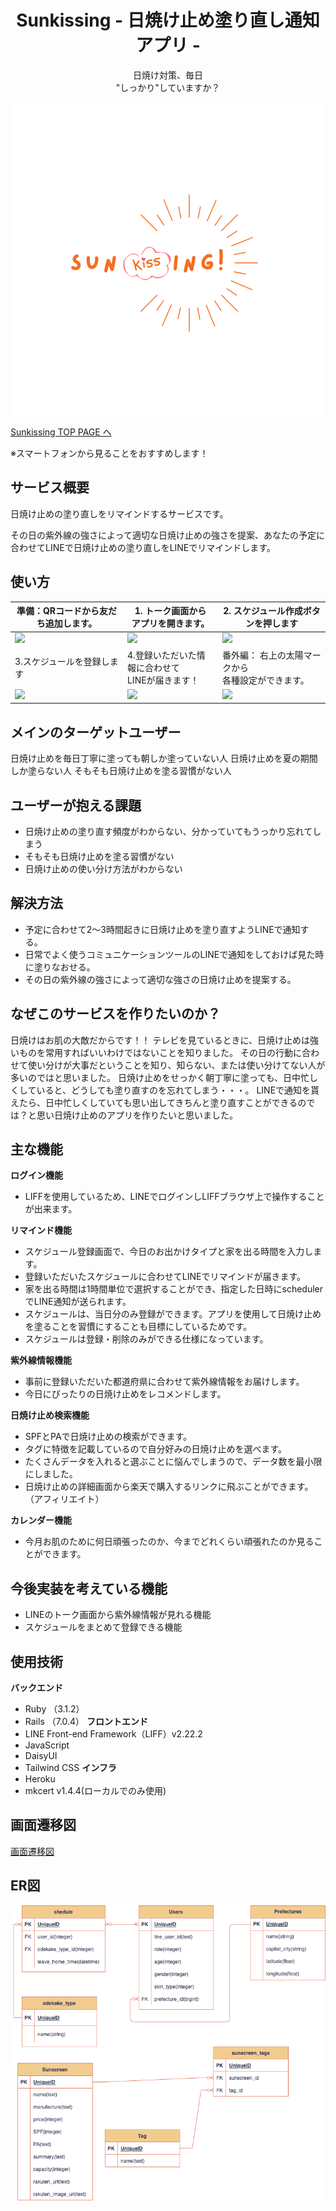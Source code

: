 <div align="center">
  <h1>Sunkissing - 日焼け止め塗り直し通知アプリ -　</h1>
  <div><p>日焼け対策、毎日</br>"しっかり"していますか？</p></div>
    <img src="https://github.com/mayuyuyuyunn/sunkissing/blob/main/app/assets/images/sunkissing_logo.png?raw=true" alt="Sunkissng image"/>
</div>

  <p><a href="https://www.sunkissing.net">Sunkissing TOP PAGE へ</a></p>
  <p>※スマートフォンから見ることをおすすめします！</p>

## サービス概要
  日焼け止めの塗り直しをリマインドするサービスです。

  その日の紫外線の強さによって適切な日焼け止めの強さを提案、あなたの予定に合わせてLINEで日焼け止めの塗り直しをLINEでリマインドします。

## 使い方
| 準備：QRコードから友だち追加します。 | 1. トーク画面から<br>アプリを開きます。 | 2. スケジュール作成ボタンを押します<br> |
| ---- | ---- | ---- |
| <img src="https://github.com/mayuyuyuyunn/sunkissing/assets/95003927/ad45611c-c91b-4cd6-9df8-10b40a5f186c" width="500x500"> | <img src="https://github.com/mayuyuyuyunn/sunkissing/assets/95003927/15cafc4d-6d2f-416b-96b6-1731c8e55865" width="500x500"> | <img src="https://github.com/mayuyuyuyunn/sunkissing/assets/95003927/166ea73a-3d0d-4f06-a21a-c68713fd8e82" width="500x500"> |
| 3.スケジュールを登録します | 4.登録いただいた情報に合わせて<br>LINEが届きます！ | 番外編： 右上の太陽マークから<br>各種設定ができます。　|
| <img src="https://github.com/mayuyuyuyunn/sunkissing/assets/95003927/b64ca5b0-f1c9-4198-8035-4d56255584f3" width="500x500"> | <img src="https://github.com/mayuyuyuyunn/sunkissing/assets/95003927/84553032-57b7-4151-b2bb-cb5146cec209" width="500x500"> | <img src="https://github.com/mayuyuyuyunn/sunkissing/assets/95003927/91598314-d0e7-4ca7-8642-f3d368e1a764" width="500x500"> |


## メインのターゲットユーザー
  日焼け止めを毎日丁寧に塗っても朝しか塗っていない人
  日焼け止めを夏の期間しか塗らない人
  そもそも日焼け止めを塗る習慣がない人

## ユーザーが抱える課題
- 日焼け止めの塗り直す頻度がわからない、分かっていてもうっかり忘れてしまう
- そもそも日焼け止めを塗る習慣がない
- 日焼け止めの使い分け方法がわからない

## 解決方法
- 予定に合わせて2〜3時間起きに日焼け止めを塗り直すようLINEで通知する。
- 日常でよく使うコミュニケーションツールのLINEで通知をしておけば見た時に塗りなおせる。
- その日の紫外線の強さによって適切な強さの日焼け止めを提案する。

## なぜこのサービスを作りたいのか？
日焼けはお肌の大敵だからです！！ テレビを見ているときに、日焼け止めは強いものを常用すればいいわけではないことを知りました。 その日の行動に合わせて使い分けが大事だということを知り、知らない、または使い分けてない人が多いのではと思いました。 日焼け止めをせっかく朝丁寧に塗っても、日中忙しくしていると、どうしても塗り直すのを忘れてしまう・・・。 LINEで通知を貰えたら、日中忙しくしていても思い出してきちんと塗り直すことができるのでは？と思い日焼け止めのアプリを作りたいと思いました。

## 主な機能
  **ログイン機能**
  - LIFFを使用しているため、LINEでログインしLIFFブラウザ上で操作することが出来ます。 

  **リマインド機能**
  - スケジュール登録画面で、今日のお出かけタイプと家を出る時間を入力します。
  - 登録いただいたスケジュールに合わせてLINEでリマインドが届きます。
  - 家を出る時間は1時間単位で選択することができ、指定した日時にschedulerでLINE通知が送られます。
  - スケジュールは、当日分のみ登録ができます。アプリを使用して日焼け止めを塗ることを習慣にすることも目標にしているためです。
  - スケジュールは登録・削除のみができる仕様になっています。

  **紫外線情報機能**
  - 事前に登録いただいた都道府県に合わせて紫外線情報をお届けします。
  - 今日にぴったりの日焼け止めをレコメンドします。

  **日焼け止め検索機能**
  - SPFとPAで日焼け止めの検索ができます。
  - タグに特徴を記載しているので自分好みの日焼け止めを選べます。
  - たくさんデータを入れると選ぶことに悩んでしまうので、データ数を最小限にしました。
  - 日焼け止めの詳細画面から楽天で購入するリンクに飛ぶことができます。（アフィリエイト）
  
  **カレンダー機能**
  - 今月お肌のために何日頑張ったのか、今までどれくらい頑張れたのか見ることができます。

## 今後実装を考えている機能
  - LINEのトーク画面から紫外線情報が見れる機能
  - スケジュールをまとめて登録できる機能

## 使用技術
**バックエンド**
  - Ruby （3.1.2）
  - Rails （7.0.4）
**フロントエンド**
  - LINE Front-end Framework（LIFF）v2.22.2
  - JavaScript
  - DaisyUI
  - Tailwind CSS
**インフラ**
  - Heroku
  - mkcert v1.4.4(ローカルでのみ使用)

## 画面遷移図
[画面遷移図](https://www.figma.com/file/AuTXzXzspRWLh4hymbQoxy/Sunkissing!!?node-id=0%3A1&t=wDW6wXZRubjHHtvq-0)

## ER図
<img src='https://github.com/mayuyuyuyunn/sunkissing/blob/main/sunkissing.drawio.png'>
